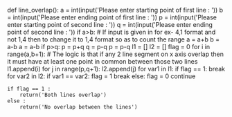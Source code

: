 def line_overlap():
    a = int(input('Please enter starting point of first line : '))
    b = int(input('Please enter ending point of first line : '))
    p = int(input('Please enter starting point of second line : '))
    q = int(input('Please enter ending point of second line : '))
    if a>b:  # If input is given in for ex- 4,1 format and not 1,4 then to change it to 1,4 format so as to count the range
        a = a+b
        b = a-b
        a = a-b
    if p>q:
        p = p+q
        q = p-q
        p = p-q
    l1 = []
    l2 = []
    flag = 0
    for i in range(a,b+1): # The logic is that if any 2 line segment on x axis overlap then it must have at least one point in common between those two lines
        l1.append(i)
    for j in range(p,q+1):
        l2.append(j)
    for var1 in l1:
        if flag == 1:
            break
        for var2 in l2:
            if var1 == var2:
                flag = 1
                break
            else:
                flag = 0
                continue
   
    if flag == 1 :
        return('Both lines overlap')
    else :
        return('No overlap between the lines')
